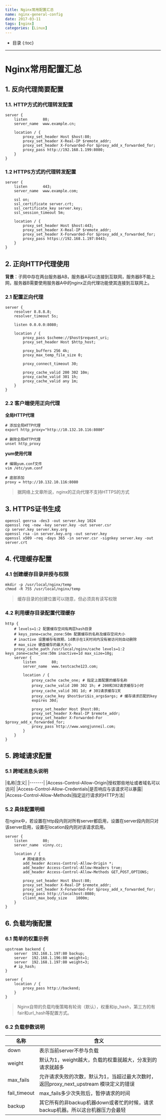 ```yaml
---
title: Nginx常用配置汇总
name: nginx-general-config
date: 2017-03-11
tags: [nginx]
categories: [Linux]
---
```


* 目录
{:toc}

---

# Nginx常用配置汇总

## 1. 反向代理简要配置

### 1.1. HTTP方式的代理转发配置

```
server {
    listen       80;
    server_name  www.example.cn;

    location / {
        proxy_set_header Host $host:80;
        proxy_set_header X-Real-IP $remote_addr;
        proxy_set_header X-Forwarded-For $proxy_add_x_forwarded_for;
        proxy_pass http://192.168.1.199:8080;
    }
}
```

### 1.2 HTTPS方式的代理转发配置

```
server {
    listen       443;
    server_name  www.example.com;

    ssl on;
    ssl_certificate server.crt;
    ssl_certificate_key server.key;
    ssl_session_timeout 5m;

    location / {
        proxy_set_header Host $host:443;
        proxy_set_header X-Real-IP $remote_addr;
        proxy_set_header X-Forwarded-For $proxy_add_x_forwarded_for;
        proxy_pass https://192.168.1.197:8443;
    }
}
```

## 2. 正向HTTP代理使用

**背景**：子网中存在两台服务器AB，服务器A可以连接到互联网，服务器B不能上网，服务器B需要使用服务器A中的nginx正向代理功能使其连接到互联网上。

### 2.1 配置正向代理

```
server {
    resolver 8.8.8.8;
    resolver_timeout 5s;

    listen 0.0.0.0:8080;

    location / {
        proxy_pass $scheme://$host$request_uri;
        proxy_set_header Host $http_host;

        proxy_buffers 256 4k;
        proxy_max_temp_file_size 0;

        proxy_connect_timeout 30;

        proxy_cache_valid 200 302 10m;
        proxy_cache_valid 301 1h;
        proxy_cache_valid any 1m;
    }
}
```

### 2.2 客户端使用正向代理

**全局HTTP代理**

```shell
# 添加全局HTTP代理
export http_proxy="http://10.132.10.116:8080"

# 删除全局HTTP代理
unset http_proxy
```

**yum使用代理**

```shell
# 编辑yum.conf文件
vim /etc/yum.conf

# 底部添加
proxy = http://10.132.10.116:8080
```

> 据网络上文章所说，nginx的正向代理不支持HTTPS的方式

## 3. HTTPS证书生成

```shell
openssl genrsa -des3 -out server.key 1024
openssl req -new -key server.key -out server.csr
cp server.key server.key.org
openssl rsa -in server.key.org -out server.key
openssl x509 -req -days 365 -in server.csr -signkey server.key -out server.crt
```

## 4. 代理缓存配置

### 4.1 创建缓存目录并授与权限

```shell
mkdir -p /usr/local/nginx/temp
chmod -R 755 /usr/local/nginx/temp
```

> 缓存目录的创建位置可以随意，但必须具有读写权限

### 4.2 利用缓存目录配置代理缓存

```
http {
    # levels=1:2 配置缓存空间有两层hash目录
    # keys_zone=cache_zone:50m 配置缓存的名称及缓存空间大小
    # inactive 设置缓存有效期，1d表示在1天时间内没有被访问则自动删除
    # max_size 硬盘缓存的最大大小
    proxy_cache_path /usr/local/nginx/cache levels=1:2 keys_zone=cache_one:50m inactive=1d max_size=10g;
    server {
        listen       80;
        server_name  www.testcache123.com;

        location / {
            proxy_cache cache_one; # 指定上面配置的缓存名称
            proxy_cache_valid 200 302 1h; # 200和302请求缓存1小时
            proxy_cache_valid 301 1d; # 301请求缓存1天
            proxy_cache_key $host$uri$is_args$args; # 缓存请求匹配的key
            expires 30d;

            proxy_set_header Host $host:80;
            proxy_set_header X-Real-IP $remote_addr;
            proxy_set_header X-Forwarded-For $proxy_add_x_forwarded_for;
            proxy_pass http://www.wangjunneil.com;
        }
    }
}
```

## 5. 跨域请求配置

### 5.1 跨域消息头说明

|名称|含义|
|-------|
|Access-Control-Allow-Origin|授权那些地址或者域名可以访问|
|Access-Control-Allow-Credentials|是否响应与该请求可以暴露|
|Access-Control-Allow-Methods|指定运行请求的HTTP方法|

### 5.2 具体配置明细

在nginx中，若设置在http段内则对所有server都启用，设置在server段内则只对该server启用，设置在location段内则对该请求启用。

```
server {
    listen       80;
    server_name  vinny.cc;

    location / {
        # 跨域请求头
        add_header Access-Control-Allow-Origin *;
        add_header Access-Control-Allow-Headers true;
        add_header Access-Control-Allow-Methods GET,POST,OPTIONS;

        proxy_set_header Host $host:80;
        proxy_set_header X-Real-IP $remote_addr;
        proxy_set_header X-Forwarded-For $proxy_add_x_forwarded_for;
        proxy_pass http://localhost:8080;
        client_max_body_size    1000m;
    }
}
```

## 6. 负载均衡配置

### 6.1 简单的权重示例

```
upstream backend {
    server  192.168.1.197:80 backup;
    server  192.168.1.196:80 weight=1;
    server  192.168.1.197:80 weight=3;
    # ip_hash;
}

server {
    location / {
        proxy_pass http://backend;
    }
}
```

> Nginx自带的负载均衡策略有轮询（默认），权重和ip_hash，第三方的有fair和url_hash等配置方式。

### 6.2 负载参数说明

|名称|含义|
|---|---|
|down|表示当前server不参与负载|
|weight|默认为1，weight越大，负载的权重就越大，分发到的请求就越多|
|max_fails|允许请求失败的次数，默认为1，当超过最大次数时，返回proxy_next_upstream 模块定义的错误|
|fail_timeout|max_fails多少次失败后，暂停请求的时间|
|backup|其它所有的非backup机器down或者忙的时候，请求backup机器。所以这台机器压力会最轻


